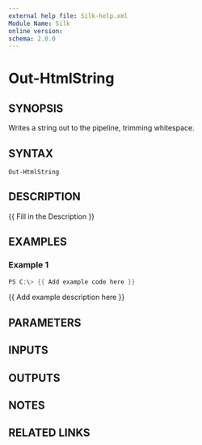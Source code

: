 ```yaml
---
external help file: Silk-help.xml
Module Name: Silk
online version:
schema: 2.0.0
---
```


# Out-HtmlString

## SYNOPSIS
Writes a string out to the pipeline, trimming whitespace.

## SYNTAX

```
Out-HtmlString
```

## DESCRIPTION
{{ Fill in the Description }}

## EXAMPLES

### Example 1
```powershell
PS C:\> {{ Add example code here }}
```

{{ Add example description here }}

## PARAMETERS

## INPUTS

## OUTPUTS

## NOTES

## RELATED LINKS
